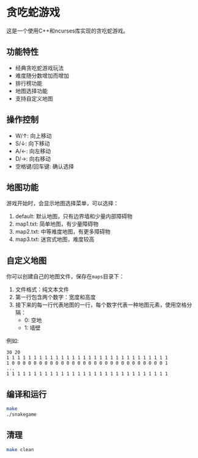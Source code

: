 # 贪吃蛇游戏

这是一个使用C++和ncurses库实现的贪吃蛇游戏。

## 功能特性

- 经典贪吃蛇游戏玩法
- 难度随分数增加而增加
- 排行榜功能
- 地图选择功能
- 支持自定义地图

## 操作控制

- W/↑: 向上移动
- S/↓: 向下移动
- A/←: 向左移动
- D/→: 向右移动
- 空格键/回车键: 确认选择

## 地图功能

游戏开始时，会显示地图选择菜单，可以选择：

1. default: 默认地图，只有边界墙和少量内部障碍物
2. map1.txt: 简单地图，有少量障碍物
3. map2.txt: 中等难度地图，有更多障碍物
4. map3.txt: 迷宫式地图，难度较高

## 自定义地图

你可以创建自己的地图文件，保存在`maps`目录下：

1. 文件格式：纯文本文件
2. 第一行包含两个数字：宽度和高度
3. 接下来的每一行代表地图的一行，每个数字代表一种地图元素，使用空格分隔：
   - 0: 空地
   - 1: 墙壁

例如:
```
30 20
1 1 1 1 1 1 1 1 1 1 1 1 1 1 1 1 1 1 1 1 1 1 1 1 1 1 1 1 1 1
1 0 0 0 0 0 0 0 0 0 0 0 0 0 0 0 0 0 0 0 0 0 0 0 0 0 0 0 0 1
...
1 1 1 1 1 1 1 1 1 1 1 1 1 1 1 1 1 1 1 1 1 1 1 1 1 1 1 1 1 1
```

## 编译和运行

```bash
make
./snakegame
```

## 清理

```bash
make clean
```
